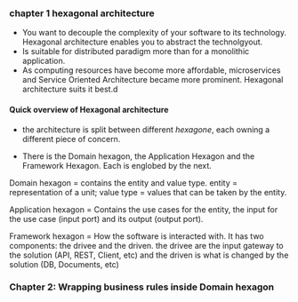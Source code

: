 ### chapter 1 hexagonal architecture ###

- You want to decouple the complexity of your software to its technology. Hexagonal architecture enables you to abstract the technolgyout.
- Is suitable for distributed paradigm more than for a monolithic application. 
- As computing resources have become more affordable, microservices and Service Oriented Architecture became more prominent. Hexagonal architecture suits it best.d

#### Quick overview of Hexagonal architecture ####

- the architecture is split between different *hexagone*, each owning a different piece of concern.

- There is the Domain hexagon, the Application Hexagon and the Framework Hexagon. Each is englobed by the next.

Domain hexagon = contains the entity and value type. entity = representation of a unit; value type = values that can be taken by the entity.

Application hexagon = Contains the use cases for the entity, the input for the use case (input port) and its output (output port).

Framework hexagon = How the software is interacted with. It has two components: the drivee and the driven. the drivee are the input gateway to the solution (API, REST, Client, etc) and the driven is what is changed by the solution (DB, Documents, etc)

### Chapter 2: Wrapping business rules inside Domain hexagon ###

